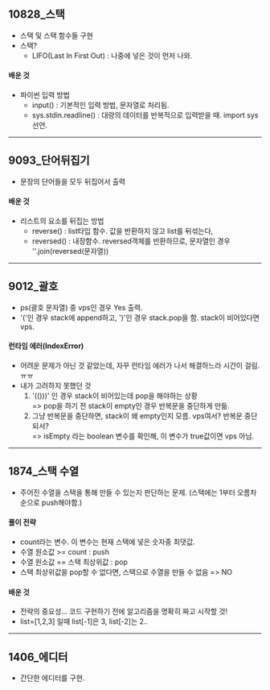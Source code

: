 ## 10828_스택
- 스택 및 스택 함수들 구현 
- 스택?
  - LIFO(Last In First Out) : 나중에 넣은 것이 먼저 나와.
#### 배운 것
- 파이썬 입력 방법
  - input() : 기본적인 입력 방법, 문자열로 처리됨. 
  - sys.stdin.readline() : 대량의 데이터를 반복적으로 입력받을 때. import sys 선언.
---
## 9093_단어뒤집기
- 문장의 단어들을 모두 뒤집어서 출력
#### 배운 것
- 리스트의 요소를 뒤집는 방법
  - reverse() : list타입 함수. 값을 반환하지 않고 list를 뒤섞는다,
  - reversed() : 내장함수. reversed객체를 반환하므로, 문자열인 경우 ''.join(reversed(문자열))
---
## 9012_괄호
- ps(괄호 문자열) 중 vps인 경우 Yes 출력.
- '('인 경우 stack에 append하고, ')'인 경우 stack.pop을 함. stack이 비어있다면 vps.
#### 런타임 에러(IndexError)
- 어려운 문제가 아닌 것 같았는데, 자꾸 런타임 에러가 나서 해결하느라 시간이 걸림. ㅠㅠ
- 내가 고려하지 못했던 것
  1. '(()))' 인 경우 stack이 비어있는데 pop을 해야하는 상황
  <br> => pop을 하기 전 stack이 empty인 경우 반복문을 중단하게 만듦.
  2. 그냥 반복문을 중단하면, stack이 왜 empty인지 모름. vps여서? 반복문 중단되서?
  <br> => isEmpty 라는 boolean 변수를 확인해, 이 변수가 true값이면 vps 아님.
---
## 1874_스택 수열
- 주어진 수열을 스택을 통해 만들 수 있는지 판단하는 문제. (스택에는 1부터 오름차순으로 push해야함.)
#### 풀이 전략 
- count라는 변수. 이 변수는 현재 스택에 넣은 숫자중 최댓값. 
- 수열 원소값 >= count : push
- 수열 원소값 == 스택 최상위값 : pop 
- 스택 최상위값을 pop할 수 없다면, 스택으로 수열을 만들 수 없음 => NO
#### 배운 것
- 전략의 중요성... 코드 구현하기 전에 알고리즘을 명확히 짜고 시작할 것!
- list=[1,2,3] 일때 list[-1]은 3, list[-2]는 2..
---
## 1406_에디터
- 간단한 에디터를 구현. 
